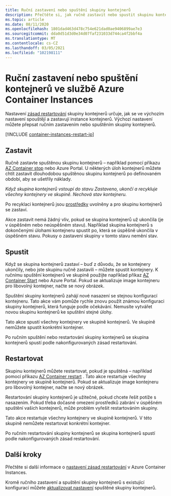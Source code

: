 ```yaml
---
title: Ruční zastavení nebo spuštění skupiny kontejnerů
description: Přečtěte si, jak ručně zastavit nebo spustit skupinu kontejnerů v Azure Container Instances.
ms.topic: article
ms.date: 08/11/2020
ms.openlocfilehash: 1801dad463d478c754e621dad0ae9406899ae7e3
ms.sourcegitcommit: dda0d51d3d0e34d07faf231033d744ca4f2bbf4a
ms.translationtype: MT
ms.contentlocale: cs-CZ
ms.lasthandoff: 03/05/2021
ms.locfileid: "102198111"
---
```

# <a name="manually-stop-or-start-containers-in-azure-container-instances"></a>Ruční zastavení nebo spuštění kontejnerů ve službě Azure Container Instances

Nastavení [zásad restartování](container-instances-restart-policy.md) skupiny kontejnerů určuje, jak se ve výchozím nastavení spouštějí a zastavují instance kontejnerů. Výchozí nastavení můžete přepsat ručním zastavením nebo spuštěním skupiny kontejnerů.

[!INCLUDE [container-instances-restart-ip](../../includes/container-instances-restart-ip.md)]

## <a name="stop"></a>Zastavit

Ručně zastavte spuštěnou skupinu kontejnerů – například pomocí příkazu [AZ Container stop][az-container-stop] nebo Azure Portal. U některých úloh kontejnerů můžete chtít zastavit dlouhodobou spuštěnou skupinu kontejnerů po definovaném období, aby se ušetřily náklady. 

*Když skupina kontejnerů vstoupí do stavu Zastaveno, ukončí a recykluje všechny kontejnery ve skupině. Nechová stav kontejneru.*

Po recyklaci kontejnerů jsou [prostředky](container-instances-container-groups.md#resource-allocation) uvolněny a pro skupinu kontejnerů se zastaví.

Akce zastavit nemá žádný vliv, pokud se skupina kontejnerů už ukončila (je v úspěšném nebo neúspěšném stavu). Například skupina kontejnerů s dokončenými úlohami kontejneru spustit po, která se úspěšně ukončila v úspěšném stavu. Pokusy o zastavení skupiny v tomto stavu nemění stav. 

## <a name="start"></a>Spustit

Když se skupina kontejnerů zastaví – buď z důvodu, že se kontejnery ukončily, nebo jste skupinu ručně zastavili – můžete spustit kontejnery. K ručnímu spuštění kontejnerů ve skupině použijte například příkaz [AZ Container Start][az-container-start] nebo Azure Portal. Pokud se aktualizuje image kontejneru pro libovolný kontejner, načte se nový obrázek. 

Spuštění skupiny kontejnerů zahájí nové nasazení se stejnou konfigurací kontejneru. Tato akce vám pomůže rychle znovu použít známou konfiguraci skupiny kontejnerů, která funguje podle očekávání. Nemusíte vytvářet novou skupinu kontejnerů ke spuštění stejné úlohy.

Tato akce spustí všechny kontejnery ve skupině kontejnerů. Ve skupině nemůžete spustit konkrétní kontejner.

Po ručním spuštění nebo restartování skupiny kontejnerů se skupina kontejnerů spustí podle nakonfigurovaných zásad restartování.
  
## <a name="restart"></a>Restartovat

Skupinu kontejnerů můžete restartovat, pokud je spuštěná – například pomocí příkazu [AZ Container restart][az-container-restart] . Tato akce restartuje všechny kontejnery ve skupině kontejnerů. Pokud se aktualizuje image kontejneru pro libovolný kontejner, načte se nový obrázek. 

Restartování skupiny kontejnerů je užitečné, pokud chcete řešit potíže s nasazením. Pokud třeba dočasné omezení prostředků zabrání v úspěšném spuštění vašich kontejnerů, může problém vyřešit restartováním skupiny.

Tato akce restartuje všechny kontejnery ve skupině kontejnerů. V této skupině nemůžete restartovat konkrétní kontejner.

Po ručním restartování skupiny kontejnerů se skupina kontejnerů spustí podle nakonfigurovaných zásad restartování.

## <a name="next-steps"></a>Další kroky

Přečtěte si další informace o [nastavení zásad restartování](container-instances-restart-policy.md) v Azure Container Instances.

Kromě ručního zastavení a spuštění skupiny kontejnerů s existující konfigurací můžete [aktualizovat nastavení](container-instances-update.md) spuštěné skupiny kontejnerů.

<!-- LINKS - External -->

<!-- LINKS - Internal -->
[az-container-restart]: /cli/azure/container#az-container-restart
[az-container-start]: /cli/azure/container#az-container-start
[az-container-stop]: /cli/azure/container#az-container-stop
